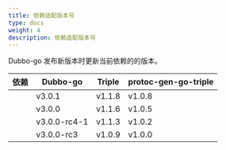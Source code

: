 ```yaml
---
title: 依赖适配版本号
type: docs
weight: 4
description: 依赖适配版本号
---
```


Dubbo-go 发布新版本时更新当前依赖的的版本。

| 依赖 | Dubbo-go     | Triple | protoc-gen-go-triple |
| :--: | ------------ | ------ | -------------------- |
|      | v3.0.1       | v1.1.8 | v1.0.8               |
|      | v3.0.0       | v1.1.6 | v1.0.5               |
|      | v3.0.0-rc4-1 | v1.1.3 | v1.0.2               |
|      | v3.0.0-rc3   | v1.0.9 | v1.0.0               |

